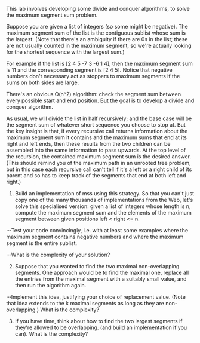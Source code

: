 This lab involves developing some divide and conquer algorithms, to solve the maximum segment sum problem.

Suppose you are given a list of integers (so some might be negative). The maximum segment sum of the list is the contiguous sublist whose sum is the largest. (Note that there's an ambiguity if there are 0s in the list; these are not usually counted in the maximum segment, so we're actually looking for the shortest sequence with the largest sum.)

For example if the list is [2 4 5 -7 3 -6 1 4], then the maximum segment sum is 11 and the corresponding segment is [2 4 5]. Notice that negative numbers don't necessary act as stoppers to maximum segments if the sums on both sides are large.

There's an obvious O(n^2) algorithm: check the segment sum between every possible start and end position. But the goal is to develop a divide and conquer algorithm.

As usual, we will divide the list in half recursively; and the base case will be the segment sum of whatever short sequence you choose to stop at. But the key insight is that, if every recursive call returns information about the maximum segment sum it contains and the maximum sums that end at its right and left ends, then these results from the two children can be assembled into the same information to pass upwards. At the top level of the recursion, the contained maximum segment sum is the desired answer. (This should remind you of the maximum path in an unrooted tree problem, but in this case each recursive call can't tell if it's a left or a right child of its parent and so has to keep track of the segments that end at both left and right.)

1. Build an implementation of mss using this strategy. So that you can't just copy one of the many thousands of implementations from the Web, let's solve this specialised version: given a list of integers whose length is n, compute the maximum segment sum and the elements of the maximum segment between given positions left < right <= n.

⋅⋅⋅Test your code convincingly, i.e. with at least some examples where the maximum segment contains negative numbers and where the maximum segment is the entire sublist.

⋅⋅⋅What is the complexity of your solution?

2. Suppose that you wanted to find the two maximal non-overlapping segments. One approach would be to find the maximal one, replace all the entries from the maximal segment with a suitably small value, and then run the algorithm again.

⋅⋅⋅Implement this idea, justifying your choice of replacement value. (Note that idea extends to the k maximal segments as long as they are non-overlapping.) What is the complexity?

3. If you have time, think about how to find the two largest segments if they're allowed to be overlapping. (and build an implementation if you can). What is the complexity?
